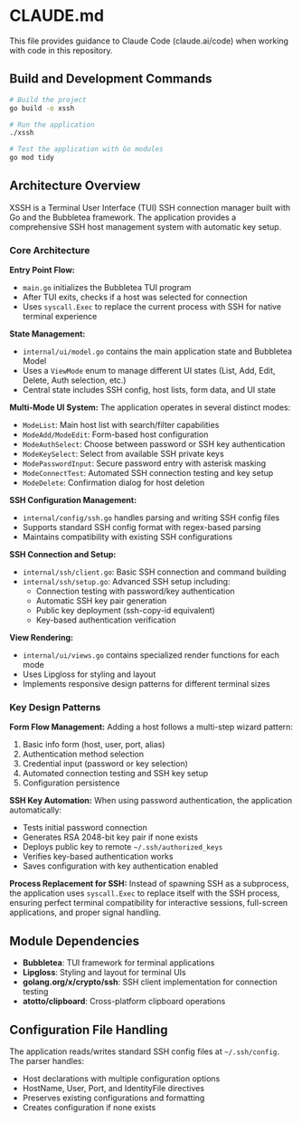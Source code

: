 # CLAUDE.md

This file provides guidance to Claude Code (claude.ai/code) when working with code in this repository.

## Build and Development Commands

```bash
# Build the project
go build -o xssh

# Run the application
./xssh

# Test the application with Go modules
go mod tidy
```

## Architecture Overview

XSSH is a Terminal User Interface (TUI) SSH connection manager built with Go and the Bubbletea framework. The application provides a comprehensive SSH host management system with automatic key setup.

### Core Architecture

**Entry Point Flow:**
- `main.go` initializes the Bubbletea TUI program
- After TUI exits, checks if a host was selected for connection
- Uses `syscall.Exec` to replace the current process with SSH for native terminal experience

**State Management:**
- `internal/ui/model.go` contains the main application state and Bubbletea Model
- Uses a `ViewMode` enum to manage different UI states (List, Add, Edit, Delete, Auth selection, etc.)
- Central state includes SSH config, host lists, form data, and UI state

**Multi-Mode UI System:**
The application operates in several distinct modes:
- `ModeList`: Main host list with search/filter capabilities
- `ModeAdd/ModeEdit`: Form-based host configuration
- `ModeAuthSelect`: Choose between password or SSH key authentication
- `ModeKeySelect`: Select from available SSH private keys
- `ModePasswordInput`: Secure password entry with asterisk masking
- `ModeConnectTest`: Automated SSH connection testing and key setup
- `ModeDelete`: Confirmation dialog for host deletion

**SSH Configuration Management:**
- `internal/config/ssh.go` handles parsing and writing SSH config files
- Supports standard SSH config format with regex-based parsing
- Maintains compatibility with existing SSH configurations

**SSH Connection and Setup:**
- `internal/ssh/client.go`: Basic SSH connection and command building
- `internal/ssh/setup.go`: Advanced SSH setup including:
  - Connection testing with password/key authentication
  - Automatic SSH key pair generation
  - Public key deployment (ssh-copy-id equivalent)
  - Key-based authentication verification

**View Rendering:**
- `internal/ui/views.go` contains specialized render functions for each mode
- Uses Lipgloss for styling and layout
- Implements responsive design patterns for different terminal sizes

### Key Design Patterns

**Form Flow Management:**
Adding a host follows a multi-step wizard pattern:
1. Basic info form (host, user, port, alias)
2. Authentication method selection
3. Credential input (password or key selection)
4. Automated connection testing and SSH key setup
5. Configuration persistence

**SSH Key Automation:**
When using password authentication, the application automatically:
- Tests initial password connection
- Generates RSA 2048-bit key pair if none exists
- Deploys public key to remote `~/.ssh/authorized_keys`
- Verifies key-based authentication works
- Saves configuration with key authentication enabled

**Process Replacement for SSH:**
Instead of spawning SSH as a subprocess, the application uses `syscall.Exec` to replace itself with the SSH process, ensuring perfect terminal compatibility for interactive sessions, full-screen applications, and proper signal handling.

## Module Dependencies

- **Bubbletea**: TUI framework for terminal applications
- **Lipgloss**: Styling and layout for terminal UIs  
- **golang.org/x/crypto/ssh**: SSH client implementation for connection testing
- **atotto/clipboard**: Cross-platform clipboard operations

## Configuration File Handling

The application reads/writes standard SSH config files at `~/.ssh/config`. The parser handles:
- Host declarations with multiple configuration options
- HostName, User, Port, and IdentityFile directives
- Preserves existing configurations and formatting
- Creates configuration if none exists